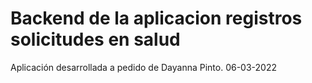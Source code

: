 # Backend de la aplicacion registros solicitudes en salud
Aplicación desarrollada a pedido de Dayanna Pinto. 06-03-2022